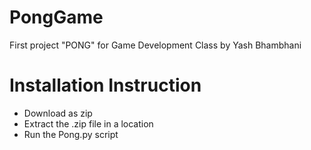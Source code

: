 # PongGame
First project "PONG" for Game Development Class by Yash Bhambhani

# Installation Instruction
- Download as zip
- Extract the .zip file in a location
- Run the Pong.py script

